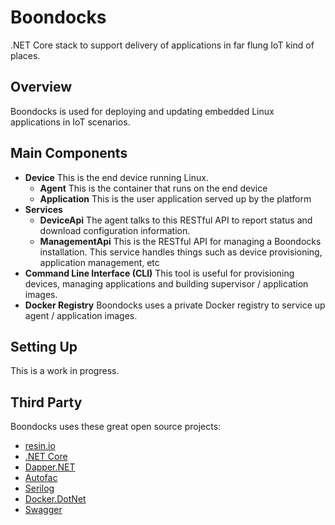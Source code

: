 # Boondocks
.NET Core stack to support delivery of applications in far flung IoT kind of places.

## Overview
Boondocks is used for deploying and updating embedded Linux applications in IoT scenarios.

## Main Components
- **Device** This is the end device running Linux.
   - **Agent** This is the container that runs on the end device
   - **Application** This is the user application served up by the platform
- **Services**
   - **DeviceApi** The agent talks to this RESTful API to report status and download configuration information.
   - **ManagementApi** This is the RESTful API for managing a Boondocks installation. This service handles things such as device provisioning, application management, etc
- **Command Line Interface (CLI)** This tool is useful for provisioning devices, managing applications and building supervisor / application images.
- **Docker Registry** Boondocks uses a private Docker registry to service up agent / application images.

## Setting Up
This is a work in progress.

## Third Party
Boondocks uses these great open source projects:
- [resin.io](http://resin.io)
- [.NET Core](https://github.com/dotnet/core)
- [Dapper.NET](https://github.com/StackExchange/Dapper)
- [Autofac](https://autofac.org/)
- [Serilog](https://serilog.net/)
- [Docker.DotNet](https://github.com/Microsoft/Docker.DotNet)
- [Swagger](https://swagger.io/)